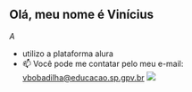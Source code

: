 ## Olá, meu nome é Vinícius

*A*

- utilizo a plataforma alura 
- 📫 Você pode me contatar pelo meu e-mail: vbobadilha@educacao.sp.gpv.br
![](https://www.deviantart.com/spaceartguy/art/Interstellar-Gargantua-disc-rotation-GIF-534386106)
